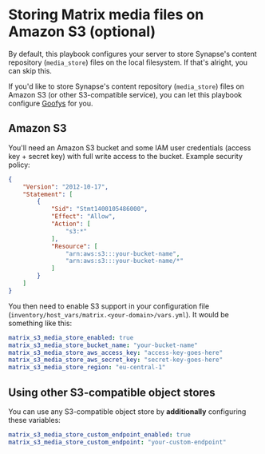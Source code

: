 # Storing Matrix media files on Amazon S3 (optional)

By default, this playbook configures your server to store Synapse's content repository (`media_store`) files on the local filesystem.
If that's alright, you can skip this.

If you'd like to store Synapse's content repository (`media_store`) files on Amazon S3 (or other S3-compatible service),
you can let this playbook configure [Goofys](https://github.com/kahing/goofys) for you.

## Amazon S3

You'll need an Amazon S3 bucket and some IAM user credentials (access key + secret key) with full write access to the bucket. Example security policy:

```json
{
	"Version": "2012-10-17",
	"Statement": [
		{
			"Sid": "Stmt1400105486000",
			"Effect": "Allow",
			"Action": [
				"s3:*"
			],
			"Resource": [
				"arn:aws:s3:::your-bucket-name",
				"arn:aws:s3:::your-bucket-name/*"
			]
		}
	]
}
```

You then need to enable S3 support in your configuration file (`inventory/host_vars/matrix.<your-domain>/vars.yml`).
It would be something like this:

```yaml
matrix_s3_media_store_enabled: true
matrix_s3_media_store_bucket_name: "your-bucket-name"
matrix_s3_media_store_aws_access_key: "access-key-goes-here"
matrix_s3_media_store_aws_secret_key: "secret-key-goes-here"
matrix_s3_media_store_region: "eu-central-1"
```


## Using other S3-compatible object stores

You can use any S3-compatible object store by **additionally** configuring these variables:

```yaml
matrix_s3_media_store_custom_endpoint_enabled: true
matrix_s3_media_store_custom_endpoint: "your-custom-endpoint"
```
